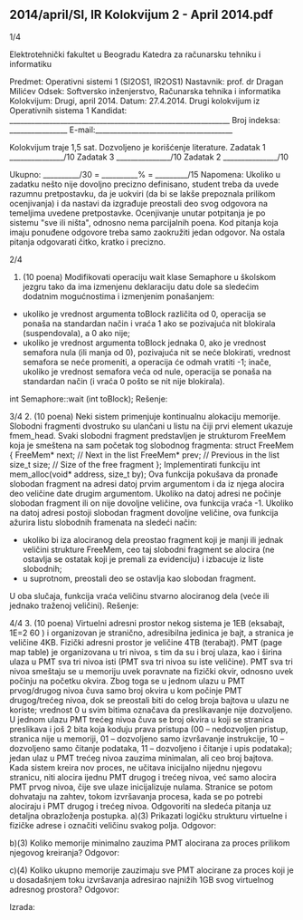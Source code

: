2014/april/SI, IR Kolokvijum 2 - April 2014.pdf
--------------------------------------------------------------------------------


1/4

Elektrotehnički fakultet u Beogradu
Katedra za računarsku tehniku i informatiku

Predmet: Operativni sistemi 1 (SI2OS1, IR2OS1)
Nastavnik: prof. dr Dragan Milićev
Odsek: Softversko inženjerstvo, Računarska tehnika i informatika
Kolokvijum: Drugi, april 2014.
Datum: 27.4.2014.
Drugi kolokvijum iz Operativnih sistema 1
Kandidat: _____________________________________________________________
Broj indeksa: ________________  E-mail:______________________________________

Kolokvijum traje 1,5 sat. Dozvoljeno je korišćenje literature.
Zadatak 1 _______________/10   Zadatak 3 _______________/10
Zadatak 2 _______________/10

Ukupno: __________/30 = __________% = _________/15
Napomena: Ukoliko  u  zadatku  nešto  nije  dovoljno  precizno  definisano,  student  treba  da
uvede razumnu pretpostavku, da je uokviri (da bi se lakše prepoznala prilikom ocenjivanja) i
da  nastavi  da  izgrađuje  preostali  deo  svog  odgovora  na  temeljima  uvedene  pretpostavke.
Ocenjivanje unutar potpitanja je po sistemu "sve ili ništa", odnosno nema parcijalnih  poena.
Kod pitanja koja imaju ponuđene odgovore treba samo zaokružiti jedan  odgovor.  Na  ostala
pitanja odgovarati čitko, kratko i precizno.


2/4
1. (10 poena)
Modifikovati  operaciju wait klase Semaphore u  školskom  jezgru  tako  da  ima  izmenjenu
deklaraciju datu dole sa sledećim dodatnim mogućnostima i izmenjenim ponašanjem:

- ukoliko  je  vrednost  argumenta toBlock različita  od  0,  operacija  se  ponaša  na
standardan način i vraća 1 ako se pozivajuća nit blokirala (suspendovala), a 0 ako nije;
- ukoliko je vrednost argumenta toBlock jednaka 0, ako je vrednost semafora nula (ili
manja od 0), pozivajuća nit se neće blokirati, vrednost semafora se neće promeniti, a
operacija  će  odmah  vratiti -1;  inače,  ukoliko  je  vrednost  semafora  veća  od  nule,
operacija se ponaša na standardan način (i vraća 0 pošto se nit nije blokirala).

int Semaphore::wait (int toBlock);
Rešenje:

3/4
2. (10 poena)
Neki  sistem  primenjuje  kontinualnu  alokaciju  memorije. Slobodni  fragmenti  dvostruko  su
ulančani u listu na čiji prvi element ukazuje fmem_head. Svaki slobodni fragment predstavljen
je strukturom FreeMem koja je smeštena na sam početak tog slobodnog fragmenta:
struct FreeMem {
  FreeMem* next; // Next in the list
  FreeMem* prev; // Previous in the list
  size_t size;   // Size of the free fragment
};
Implementirati funkciju
int mem_alloc(void* address, size_t by);
Ova funkcija pokušava da pronađe slobodan fragment na adresi datoj prvim argumentom i da
iz  njega  alocira  deo  veličine  date  drugim  argumentom.  Ukoliko  na  datoj  adresi  ne  počinje
slobodan fragment ili on nije dovoljne veličine, ova funkcija vraća -1. Ukoliko na datoj adresi
postoji slobodan fragment dovoljne veličine, ova funkcija ažurira listu slobodnih framenata na
sledeći način:

- ukoliko  bi  iza  alociranog  dela  preostao  fragment  koji  je  manji  ili  jednak  veličini
strukture FreeMem,  ceo  taj  slobodni  fragment se alocira (ne ostavlja se ostatak koji je
premali za evidenciju) i izbacuje iz liste slobodnih;
- u suprotnom, preostali deo se ostavlja kao slobodan fragment.

U  oba  slučaja,  funkcija  vraća  veličinu  stvarno  alociranog  dela  (veće  ili  jednako  traženoj
veličini).
Rešenje:

4/4
3. (10 poena)
Virtuelni adresni prostor nekog sistema je 1EB (eksabajt, 1E=2
60
) i organizovan je stranično,
adresibilna jedinica je bajt, a stranica je veličine 4KB. Fizički adresni prostor je veličine 4TB
(terabajt).  PMT  (page  map  table)  je  organizovana  u  tri  nivoa,  s  tim  da  su  i  broj  ulaza,  kao  i
širina ulaza u PMT sva tri nivoa isti (PMT sva tri nivoa su iste veličine). PMT sva tri nivoa
smeštaju  se  u  memoriju  uvek  poravnate  na  fizički  okvir,  odnosno  uvek  počinju  na  početku
okvira. Zbog toga se u jednom ulazu u PMT prvog/drugog nivoa čuva samo broj okvira u kom
počinje  PMT  drugog/trećeg  nivoa,  dok  se  preostali  biti  do  celog  broja  bajtova  u  ulazu  ne
koriste; vrednost 0 u svim bitima označava da preslikavanje nije dozvoljeno. U jednom ulazu
PMT  trećeg  nivoa  čuva  se  broj  okvira  u  koji  se  stranica  preslikava  i  još  2  bita  koja  koduju
prava  pristupa  (00 – nedozvoljen  pristup,  stranica  nije  u  memoriji,  01 – dozvoljeno  samo
izvršavanje  instrukcije,  10 – dozvoljeno  samo  čitanje  podataka,  11 – dozvoljeno  i  čitanje  i
upis podataka); jedan ulaz u PMT trećeg nivoa zauzima minimalan, ali ceo broj bajtova.
Kada  sistem  kreira  nov  proces,  ne  učitava  inicijalno  nijednu  njegovu  stranicu,  niti  alocira
ijednu  PMT  drugog  i  trećeg  nivoa,  već  samo  alocira  PMT  prvog  nivoa,  čije  sve  ulaze
inicijalizuje nulama. Stranice se potom dohvataju na zahtev, tokom izvršavanja procesa, kada
se po potrebi alociraju i PMT drugog i trećeg nivoa.
Odgovoriti na sledeća pitanja uz detaljna obrazloženja postupka.
a)(3) Prikazati logičku strukturu virtuelne i fizičke adrese i označiti veličinu svakog polja.
Odgovor:




b)(3) Koliko  memorije  minimalno  zauzima  PMT  alocirana  za  proces  prilikom  njegovog
kreiranja?
Odgovor:




c)(4) Koliko   ukupno   memorije   zauzimaju   sve   PMT   alocirane   za   proces   koji   je   u
dosadašnjem toku izvršavanja adresirao najnižih 1GB svog virtuelnog adresnog prostora?
Odgovor:

Izrada:
